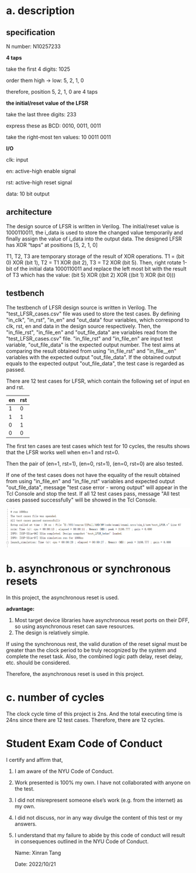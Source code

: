 # a. description

## specification

N number: N10257233

**4 taps**

take the first 4 digits: 1025

order them high -> low: 5, 2, 1, 0

therefore, position 5, 2, 1, 0 are 4 taps 



**the initial/reset value of the LFSR**

take the last three digits: 233

express these as BCD: 0010, 0011, 0011

take the right-most ten values: 10 0011 0011



**I/O**

clk: input

en:  active-high enable signal

rst: active-high reset signal

data: 10 bit output



## architecture

The design source of LFSR is written in Verilog. The initial/reset value is 1000110011, the i_data is used to store the changed value temporarily and finally assign the value of i_data into the output data. The designed LFSR has XOR “taps” at positions [5, 2, 1, 0]

T1, T2, T3 are temporary storage of the result of XOR operations.  T1 = (bit 0) XOR (bit 1), T2 = T1 XOR (bit 2), T3 = T2 XOR (bit 5).  Then, right rotate 1-bit of the initial data 1000110011 and replace the left most bit with the result of T3 which has the value: (bit 5) XOR ((bit 2) XOR ((bit 1) XOR (bit 0)))



## testbench

The testbench of LFSR design source is written in Verilog. The "test_LFSR_cases.csv" file was used to store the test cases. By defining "in_clk", "in_rst", "in_en" and "out_data" four variables, which correspond to clk, rst, en and data in the design source respectively. Then, the "in_file_rst", "in_file_en" and "out_file_data" are variables read from the "test_LFSR_cases.csv" file. "in_file_rst" and "in_file_en" are input test variable, "out_file_data" is the expected output number. The test aims at comparing the result obtained from using "in_file_rst" and "in_file__en" variables with the expected output "out_file_data". If the obtained output equals to the expected output "out_file_data", the test case is regarded as passed.



There are 12 test cases for LFSR, which contain the following set of input en and rst. 

| en   | rst  |
| ---- | ---- |
| 1    | 0    |
| 1    | 1    |
| 0    | 1    |
| 0    | 0    |

The first ten cases are test cases which test for 10 cycles, the results shows that the LFSR works well when en=1 and rst=0.

Then the pair of (en=1, rst=1), (en=0, rst=1), (en=0, rst=0) are also tested.

If one of the test cases does not have the equality of the result obtained from using "in_file_en" and "in_file_rst" variables and expected output "out_file_data", message "test case error - wrong output" will appear in the Tcl Console and stop the test. If all 12 test cases pass, message "All test cases passed successfully" will be showed in the Tcl Console. 



![result](.\result.png)

# b.  asynchronous or synchronous resets

In this project, the asynchronous reset is used.

**advantage:**

1. Most target device libraries have asynchronous reset ports on their DFF, so using asynchronous reset can save resources.
2. The design is relatively simple.

If using the synchronous rest, the valid duration of the reset signal must be greater than the clock period to be truly recognized by the system and complete the reset task. Also, the combined logic path delay, reset delay, etc. should be  considered.

Therefore, the asynchronous reset is used in this project.



# c. number of cycles

The clock cycle time of this project is 2ns. And the total executing time is 24ns since there are 12 test cases. Therefore, there are 12 cycles.





# Student Exam Code of Conduct 

I certify and affirm that, 

 1. I am aware of the NYU Code of Conduct. 

 2. Work presented is 100% my own. I have not collaborated with anyone on the test. 

 3. I did not misrepresent someone else’s work (e.g. from the internet) as my own. 

 4. I did not discuss, nor in any way divulge the content of this test or my answers. 

 5. I understand that my failure to abide by this code of conduct will result in consequences outlined in the NYU Code of Conduct. 

    Name: Xinran Tang

    Date: 2022/10/21







